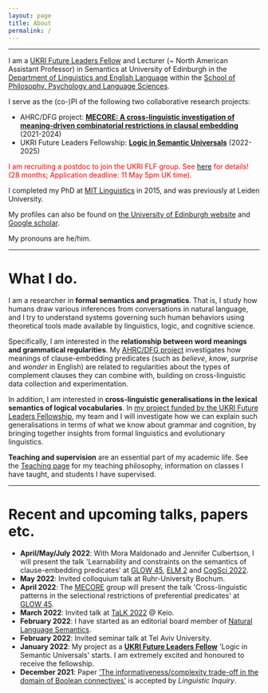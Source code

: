 ```yaml
---
layout: page
title: About
permalink: /
---
```




--- 

I am a [UKRI Future Leaders Fellow](https://www.ukri.org/our-work/developing-people-and-skills/future-leaders-fellowships/) and Lecturer (~ North American Assistant Professor) in Semantics at University of Edinburgh in the [Department of Linguistics and English Language](https://www.ed.ac.uk/ppls/linguistics-and-english-language) within the [School of Philosophy, Psychology and Language Sciences](https://www.ed.ac.uk/ppls). 

I serve as the (co-)PI of the following two collaborative research projects: 
- AHRC/DFG project: **[MECORE: A cross-linguistic investigation of meaning-driven combinatorial restrictions in clausal embedding](https://wuegaki.ppls.ed.ac.uk/mecore/)** (2021-2024)
- UKRI Future Leaders Fellowship: **[Logic in Semantic Universals](http://www.wataruuegaki.com/flf/)** (2022-2025)
<!-- - NWO international collaboration project **ModUni: Searching for semantic universals in the modal and attitudinal domains** (2018-2021) -->

<span style="color:red">I am recruiting a postdoc to join the UKRI FLF group. See [here](https://elxw.fa.em3.oraclecloud.com/hcmUI/CandidateExperience/en/sites/CX_1001/job/3897) for details! (28 months; Application deadline: 11 May 5pm UK time)<span style="color:red">. 

I completed my PhD at [MIT Linguistics](http://web.mit.edu/linguistics/) in 2015, and was previously at Leiden University. 

My profiles can also be found on [the University of Edinburgh website](https://www.ed.ac.uk/profile/wataru-uegaki) and [Google scholar](https://scholar.google.co.jp/citations?user=PHs9XX8AAAAJ). 

My pronouns are he/him. 

<!-- I also have the following external appointments in academic journals and conferences:
- an editorial board member of *[Semantics & Pragmatics](http://semprag.org/)*
- a review board member of *[Snippets](http://www.ledonline.it/snippets/)*
- a steering committee member of [Logic and Engineering in Natural Language Semantics (LENLS)](http://www.is.ocha.ac.jp/~bekki/lenls/). -->

---

# What I do.

I am a researcher in **formal semantics and pragmatics**. That is, I study how humans draw various inferences from conversations in natural language, and I try to understand systems governing such human behaviors using theoretical tools made available by linguistics, logic, and cognitive science.

Specifically, I am interested in the **relationship between word meanings and grammatical regularities**. My [AHRC/DFG project](https://wuegaki.ppls.ed.ac.uk/mecore/) investigates how meanings of clause-embedding predicates (such as *believe*, *know*, *surprise* and *wonder* in English) are related to regularities about the types of complement clauses they can combine with, building on cross-linguistic data collection and experimentation. 

<!-- Following my  -->
<!-- My PhD dissertation *[Interpreting questions under attitudes](http://hdl.handle.net/1721.1/99318)* addresses a family of puzzles concerning how the meanings of the so-called propositional attitude verbs (such as *believe*, *know*, *surprise* and *wonder*) are related to the types of complement clauses they can combine with (for example, whether the verb can combine with a question or not).  -->

In addition, I am interested in **cross-linguistic generalisations in the lexical semantics of logical vocabularies**. In [my project funded by the UKRI Future Leaders Fellowship](wuegaki.github.io/flf), my team and I will investigate how we can explain such generalisations in terms of what we know about grammar and cognition, by bringing together insights from formal linguistics and evolutionary linguistics. 

<!-- More recently, I am interested in the distinction between **'logical' words** (such as *every* and *or*) and **'non-logical' words** (such as *walk* and *bird*). Is there a fundamental distinction between how these two kinds of word meanings are represented in our mind? I try to address this question by investigating the manifestation of this distinction in **syntax-semantics interface** (i.e., the relationship between meaning and grammar) and [**cross-linguistic universals in word meanings**](wuegaki.github.io/modal-universals/) (i.e., what kind of common properties hold for word meanings across languages).  -->

<!-- I also specialise in **Japanese linguistics**. I investigate various aspects of the grammatical structure of the languages/dialects in Japan, with an aim to uncover the nature of the similarity and differences that the Japanese languages have with other languages in the world. -->

**Teaching and supervision** are an essential part of my academic life. See the [Teaching page](wuegaki.github.io/teaching) for my teaching philosophy, information on classes I have taught, and students I have supervised.

---

# Recent and upcoming talks, papers etc.

- **April/May/July 2022**: With Mora Maldonado and Jennifer Culbertson, I will present the talk 'Learnability and constraints on the semantics of clause-embedding predicates' at [GLOW 45](https://glowlinguistics.org/45/), [ELM 2](https://www.elm-conference.net/elm-2/) and [CogSci 2022](https://cognitivesciencesociety.org/cogsci-2022/).
- **May 2022**: Invited colloquium talk at Ruhr-University Bochum. 
- **April 2022**: The [MECORE](https://wuegaki.ppls.ed.ac.uk/mecore/) group will present the talk 'Cross-linguistic patterns in the selectional restrictions of preferential predicates' at [GLOW 45](https://glowlinguistics.org/45/). 
- **March 2022**: Invited talk at [TaLK 2022](https://sites.google.com/view/talk2022/home) @ Keio. 
- **February 2022**: I have started as an editorial board member of [Natural Language Semantics](https://www.springer.com/journal/11050). 
- **February 2022**: Invited seminar talk at Tel Aviv University. 
- **January 2022**: My project as a [**UKRI Future Leaders Fellow**](https://www.ukri.org/our-work/developing-people-and-skills/future-leaders-fellowships/) 'Logic in Semantic Universals' starts. I am extremely excited and honoured to receive the fellowship. 
- **December 2021**: Paper ['The informativeness/complexity trade-off in the domain of Boolean connectives'](https://doi.org/10.1162/ling_a_00461) is accepted by _Linguistic Inquiry_.
<!-- - **November 2021**: Colloquium talk at USC Department of Linguistics. 
- **November 2021**: Colloquium talk at [University of York Department of Linguistics](https://www.york.ac.uk/language/news/departmental/2021/autumn-term-departmental-colloquium-series/).  -->


<!-- ---

# Specific research interests

- Semantics and Pragmatics
  - Semantics and pragmatics of interrogatives and their responses
  - Semantics and pragmatics of sentence-final particles
  - Constraints on lexical denotations
- Syntax-Semantics Interface
  - Semantics of attitude predicates and their selectional properties
  - wh-indeterminates
  - disjunctive constructions
- Morpho-phonology of Japanese dialects -->
